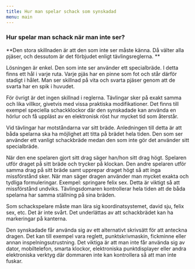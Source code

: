 ```yaml
---
title: Hur man spelar schack som synskadad
menu: main
---
```


### Hur spelar man schack när man inte ser?

**Den stora skillnaden är att den som inte ser måste känna. Då välter
alla pjäser, och dessutom är det förbjudet enligt tävlingsreglerna. **

Lösningen är enkel. Den som inte ser använder ett specialbräde. I detta
finns ett hål i varje ruta. Varje pjäs har en pinne som fot och står
därför stadigt i hålet. Man ser skillnad på vita och svarta pjäser genom
att de svarta har en spik i huvudet.

För övrigt är det ingen skillnad i reglerna. Tävlingar sker på exakt
samma och lika villkor, givetvis med vissa praktiska modifikationer. Det
finns till exempel speciella schackklockor där den synskadade kan
använda en hörlur och få uppläst av en elektronisk röst hur mycket tid
som återstår.

Vid tävlingar har motståndarna var sitt bräde. Anledningen till detta är
att båda spelarna ska ha möjlighet att titta på brädet hela tiden. Den
som ser använder ett vanligt schackbräde medan den som inte gör det
använder sitt specialbräde.

När den ene spelaren gjort sitt drag säger han/hon sitt drag högt.
Spelaren utför draget på sitt bräde och trycker på klockan. Den andre
spelaren utför samma drag på sitt bräde samt upprepar draget högt så att
inga missförstånd sker. När man säger dragen använder man mycket exakta
och tydliga formuleringar. Exempel: springare felix sex. Detta är
viktigt så att missförstånd undviks. Tävlingsdomaren kontrollerar hela
tiden att de båda spelarna har samma ställning på sina bräden.

Som schackspelare måste man lära sig koordinatsystemet, david sju, felix
sex, etc. Det är inte svårt. Det underlättas av att schackbrädet kan ha
markeringar på kanterna.

Den synskadade får använda sig av ett alternativt skrivsätt för att
anteckna dragen. Det kan till exempel vara reglett, punktskrivmaskin,
fickminne eller annan inspelningsutrustning. Det viktiga är att man inte
får använda sig av dator, mobiltelefon, smarta klockor, elektroniska
punktdisplayer eller andra elektroniska verktyg där dommaren inte kan
kontrollera så att man inte fuskar.
